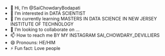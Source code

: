 - 👋 Hi, I’m @SaiChowdaryBodapati
- 👀 I’m interested in DATA SCIENTIST
- 🌱 I’m currently learning MASTERS IN DATA SCIENCE IN NEW JERSEY INSTITUTE OF TECHNOLOGY
- 💞️ I’m looking to collaborate on ...
- 📫 How to reach me BY MY INSTAGRAM SAI_CHOWDARY_DEVILLIERS
- 😄 Pronouns: HE/HIM
- ⚡ Fun fact: Love people

<!---
SaiChowdaryBodapati/SaiChowdaryBodapati is a ✨ special ✨ repository because its `README.md` (this file) appears on your GitHub profile.
You can click the Preview link to take a look at your changes.
--->
